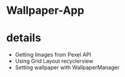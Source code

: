 # Wallpaper-App

# details
- Getting Images from Pexel API
- Using Grid Layout recyclerview
- Setting wallpaper with WallpaperManager
